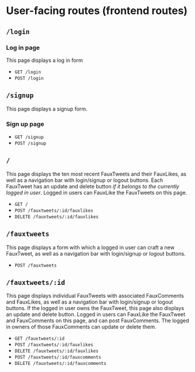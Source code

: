 # User-facing routes (frontend routes)

## `/login`

### Log in page

This page displays a log in form

- `GET /login`
- `POST /login`

## `/signup`

This page displays a signup form.

### Sign up page

- `GET /signup`
- `POST /signup`

## `/`

This page displays the ten most recent FauxTweets and their FauxLikes, as well as a navigation bar with login/signup or logout buttons. Each FauxTweet has an update and delete button _if it belongs to the currently logged in user_. Logged in users can FauxLike the FauxTweets on this page.

- `GET /`
- `POST /fauxtweets/:id/fauxlikes`
- `DELETE /fauxtweets/:id/fauxlikes`

## `/fauxtweets`

This page displays a form with which a logged in user can craft a new FauxTweet, as well as a navigation bar with login/signup or logout buttons.

- `POST /fauxtweets`

## `/fauxtweets/:id`

This page displays individual FauxTweets with associated FauxComments and FauxLikes, as well as a navigation bar with login/signup or logout buttons. If the logged in user owns the FauxTweet, this page also displays an update and delete button. Logged in users can FauxLike the FauxTweet and FauxComments on this page, and can post FauxComments. The logged in owners of those FauxComments can update or delete them.

- `GET /fauxtweets/:id`
- `POST /fauxtweets/:id/fauxlikes`
- `DELETE /fauxtweets/:id/fauxlikes`
- `POST /fauxtweets/:id/fauxcomments`
- `DELETE /fauxtweets/:id/fauxcomments`
